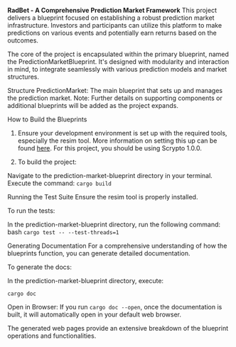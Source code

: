 

**RadBet - A Comprehensive Prediction Market Framework**
This project delivers a blueprint focused on establishing a robust prediction market infrastructure. Investors and participants can utilize this platform to make predictions on various events and potentially earn returns based on the outcomes.

The core of the project is encapsulated within the primary blueprint, named the PredictionMarketBlueprint. It's designed with modularity and interaction in mind, to integrate seamlessly with various prediction models and market structures.

Structure
PredictionMarket: The main blueprint that sets up and manages the prediction market.
Note: Further details on supporting components or additional blueprints will be added as the project expands.

How to Build the Blueprints

1) Ensure your development environment is set up with the required tools, especially the resim tool. More information on setting this up can be found [here](https://docs.radixdlt.com/docs). For this project, you should be using Scrypto 1.0.0.

2) To build the project:

Navigate to the prediction-market-blueprint directory in your terminal.
Execute the command:
  `cargo build`

Running the Test Suite
Ensure the resim tool is properly installed.

To run the tests:

In the prediction-market-blueprint directory, run the following command:
bash
`cargo test -- --test-threads=1`


Generating Documentation
For a comprehensive understanding of how the blueprints function, you can generate detailed documentation.

To generate the docs:

In the prediction-market-blueprint directory, execute:

`cargo doc`

Open in Browser: If you run `cargo doc --open`, once the documentation is built, it will automatically open in your default web browser.

The generated web pages provide an extensive breakdown of the blueprint operations and functionalities.
